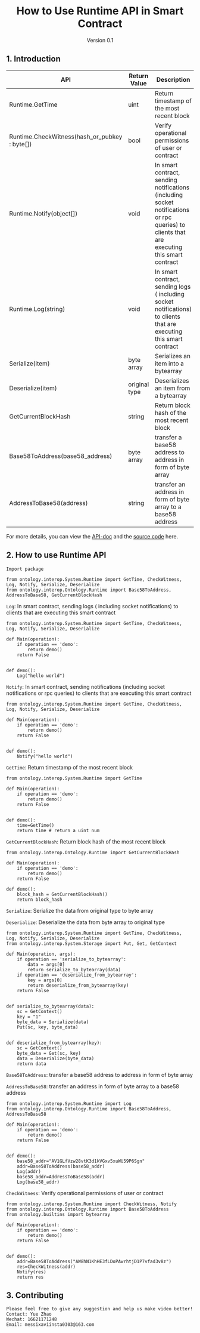 <h1 align="center">How to Use Runtime API in Smart Contract</h1>
<p align="center" class="version">Version 0.1</p>

## 1. Introduction

| API                          | Return Value  | Description                                       |
| ---------------------------- | ---- | ---------------------------------------- |
| Runtime.GetTime                 | uint | Return timestamp of the most recent block           |
| Runtime.CheckWitness(hash_or_pubkey : byte[]) | bool | Verify operational permissions of user or contract                   |
| Runtime.Notify(object[])     | void | In smart contract, sending notifications (including socket notifications or rpc queries) to clients that are executing this smart contract |
| Runtime.Log(string)          | void | In smart contract, sending logs ( including socket notifications) to clients that are executing this smart contract       |
| Serialize(item) |byte array |Serializes an item into a bytearray|
| Deserialize(item)|original type | Deserializes an item from a bytearray|
| GetCurrentBlockHash|string | Return block hash of the most recent block |
| Base58ToAddress(base58_address)|byte array|transfer a base58 address to address in form of byte array|
| AddressToBase58(address)|string |transfer an address in form of byte array to a base58 address |

For more details, you can view the [API-doc](http://dev-docs.ont.io/#/docs-en/DeveloperGuide/smartcontract/05-sc-api) and the [source code](https://github.com/ontio/ontology-python-compiler) here.

## 2. How to use Runtime API

`Import package`
```
from ontology.interop.System.Runtime import GetTime, CheckWitness, Log, Notify, Serialize, Deserialize
from ontology.interop.Ontology.Runtime import Base58ToAddress, AddressToBase58, GetCurrentBlockHash
```

`Log`: In smart contract, sending logs ( including socket notifications) to clients that are executing this smart contract

```
from ontology.interop.System.Runtime import GetTime, CheckWitness, Log, Notify, Serialize, Deserialize

def Main(operation):
    if operation == 'demo':
        return demo()
    return False


def demo():
    Log("hello world")
```

`Notify`: In smart contract, sending notifications (including socket notifications or rpc queries) to clients that are executing this smart contract

```
from ontology.interop.System.Runtime import GetTime, CheckWitness, Log, Notify, Serialize, Deserialize

def Main(operation):
    if operation == 'demo':
        return demo()
    return False


def demo():
    Notify("hello world")
```

`GetTime`: Return timestamp of the most recent block

```
from ontology.interop.System.Runtime import GetTime

def Main(operation):
    if operation == 'demo':
        return demo()
    return False


def demo():
    time=GetTime()
    return time # return a uint num
```

`GetCurrentBlockHash`: Return block hash of the most recent block

```
from ontology.interop.Ontology.Runtime import GetCurrentBlockHash

def Main(operation):
    if operation == 'demo':
        return demo()
    return False
    
def demo():
    block_hash = GetCurrentBlockHash()
    return block_hash
```

`Serialize`: Serialize the data from original type to byte array

`Deserialize`: Deserialize the data from byte array to original type

```
from ontology.interop.System.Runtime import GetTime, CheckWitness, Log, Notify, Serialize, Deserialize
from ontology.interop.System.Storage import Put, Get, GetContext

def Main(operation, args):
    if operation == 'serialize_to_bytearray':
        data = args[0]
        return serialize_to_bytearray(data)
    if operation == 'deserialize_from_bytearray':
        key = args[0]
        return deserialize_from_bytearray(key)
    return False


def serialize_to_bytearray(data):
    sc = GetContext()
    key = "1"
    byte_data = Serialize(data)
    Put(sc, key, byte_data)


def deserialize_from_bytearray(key):
    sc = GetContext()
    byte_data = Get(sc, key)
    data = Deserialize(byte_data)
    return data
```

`Base58ToAddress`: transfer a base58 address to address in form of byte array

`AddressToBase58`: transfer an address in form of byte array to a base58 address

```
from ontology.interop.System.Runtime import Log
from ontology.interop.Ontology.Runtime import Base58ToAddress, AddressToBase58

def Main(operation):
    if operation == 'demo':
        return demo()
    return False


def demo():
    base58_addr="AV1GLfVzw28vtK3d1kVGxv5xuWU59P6Sgn"
    addr=Base58ToAddress(base58_addr)
    Log(addr)
    base58_addr=AddressToBase58(addr)
    Log(base58_addr)
```

`CheckWitness`: Verify operational permissions of user or contract 
```
from ontology.interop.System.Runtime import CheckWitness, Notify
from ontology.interop.Ontology.Runtime import Base58ToAddress
from ontology.builtins import bytearray

def Main(operation):
    if operation == 'demo':
        return demo()
    return False


def demo():
    addr=Base58ToAddress("AW8hN1KhHE3fLDoPAwrhtjD1P7vfad3v8z")
    res=CheckWitness(addr)
    Notify(res)
    return res
```

## 3. Contributing 

```
Please feel free to give any suggestion and help us make video better!
Contact: Yue Zhao 
Wechat: 16621171248
Email: messixaviinsta0303@163.com
```
